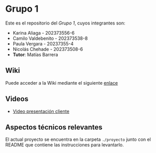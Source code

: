 # Grupo 1

Este es el repositorio del *Grupo 1*, cuyos integrantes son:

* Karina Aliaga - 202373556-6
* Camilo Valdebenito - 202373538-8
* Paula Vergara - 20237355-4
* Nicolás Chehade - 202373508-6
* **Tutor**: Matías Barrera

## Wiki

Puede acceder a la Wiki mediante el siguiente [enlace](https://github.com/WhoRegisteredAllTheGoodUsernames/GRUPO01-2025-PROYINF/wiki)

## Videos

* [Video presentación cliente](https://aula.usm.cl/mod/resource/view.php?id=6926137)
<!--* [Video presentación avance 1](https://www.youtube.com/)
* Etc ...-->

## Aspectos técnicos relevantes

El actual proyecto se encuentra en la carpeta ```./proyecto``` junto con el README que contiene las instrucciones para levantarlo.
